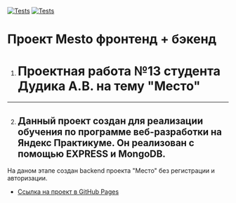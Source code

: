 [![Tests](../../actions/workflows/tests-13-sprint.yml/badge.svg)](../../actions/workflows/tests-13-sprint.yml) [![Tests](../../actions/workflows/tests-14-sprint.yml/badge.svg)](../../actions/workflows/tests-14-sprint.yml)
# Проект Mesto фронтенд + бэкенд

1. # **Проектная работа №13 студента Дудика А.В. на тему "Место"**
----
2. ## Данный проект создан для реализации обучения по программе веб-разработки на Яндекс Практикуме. Он реализован с помощью EXPRESS и MongoDB.
На даном этапе создан backend проекта "Место" без регистрации и авторизации.

* [Ссылка на проект в GitHub Pages](https://aleksandrdudik.github.io/express-mesto-gha/)
